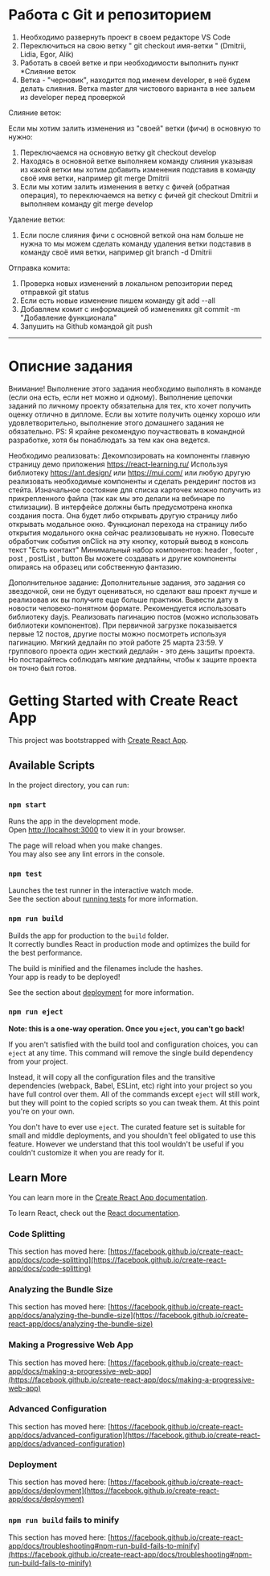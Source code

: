 # Работа с Git и репозиторием

1. Необходимо развернуть проект в своем редакторе VS Code
2. Переключиться на свою ветку " git checkout имя-ветки " (Dmitrii, Lidia, Egor, Alik)
3. Работать в своей ветке и при необходимости выполнить пункт *Слияние веток
4. Ветка - "черновик", находится под именем developer, в неё будем делать слияния. Ветка master для чистового варианта в нее зальем из developer перед проверкой


Слияние веток:

Если мы хотим залить изменения из "своей" ветки (фичи) в основную то нужно:
1. Переключаемся на основную ветку git checkout develop
2. Находясь в основной ветке выполняем команду слияния указывая из какой ветки мы хотим добавить изменения подставив в команду своё имя ветки, например git merge Dmitrii
3. Если мы хотим залить изменения в ветку с фичей (обратная операция), то переключаемся на ветку с фичей git checkout Dmitrii и выполняем команду git merge develop

Удаление ветки:

1. Если после слияния фичи с основной веткой она нам больше не нужна то мы можем сделать команду удаления ветки подставив в команду своё имя ветки, например git branch -d Dmitrii


Отправка комита:

1. Проверка новых изменений в локальном репозитории перед отправкой git status
2. Если есть новые изменение пишем команду git add --all
3. Добавляем комит с информацией об изменениях git commit -m "Добавление функционала" 
4. Запушить на Github командой git push


______________________________________________________________________________________


# Описние задания 

Внимание! Выполнение этого задания необходимо выполнять в команде (если она есть, если нет можно и одному). Выполнение цепочки заданий по личному проекту обязательна для тех, кто хочет получить оценку отлично в дипломе. Если вы хотите получить оценку хорошо или удовлетворительно, выполнение этого домашнего задания не обязательно. 
PS: Я крайне рекомендую поучаствовать в командной разработке, хотя бы понаблюдать за тем как она ведется.

Необходимо реализовать:
Декомпозировать на компоненты главную страницу демо приложения https://react-learning.ru/
Используя библиотеку https://ant.design/ или https://mui.com/ или любую другую реализовать необходимые компоненты и сделать рендеринг постов из стейта. Изначальное состояние для списка карточек можно получить из прикрепленного файла (так как мы это делали на вебинаре по стилизации).
В интерфейсе должны быть предусмотрена кнопка создания поста. Она будет либо открывать другую страницу либо открывать модальное окно. Функционал перехода на страницу либо открытия модального окна сейчас реализовывать не нужно. Повесьте обработчик события onClick на эту кнопку, который вывод в консоль текст "Есть контакт"
Минимальный набор компонентов: header , footer , post , postList , button
Вы можете создавать и другие компоненты опираясь на образец или собственную фантазию.

Дополнительное задание:
Дополнительные задания, это задания со звездочкой, они не будут оцениваться, но сделают ваш проект лучше и реализовав их вы получите еще больше практики.
Вывести дату в новости человеко-понятном формате. Рекомендуется использовать библиотеку dayjs.
Реализовать пагинацию постов (можно использовать библиотеки компонентов). При первичной загрузке показывается первые 12 постов, другие посты можно посмотреть используя пагинацию.
Мягкий дедлайн по этой работе 25 марта 23:59. У группового проекта один жесткий дедлайн - это день защиты проекта. Но постарайтесь соблюдать мягкие дедлайны, чтобы к защите проекта он точно был готов.






# Getting Started with Create React App

This project was bootstrapped with [Create React App](https://github.com/facebook/create-react-app).

## Available Scripts

In the project directory, you can run:

### `npm start`

Runs the app in the development mode.\
Open [http://localhost:3000](http://localhost:3000) to view it in your browser.

The page will reload when you make changes.\
You may also see any lint errors in the console.

### `npm test`

Launches the test runner in the interactive watch mode.\
See the section about [running tests](https://facebook.github.io/create-react-app/docs/running-tests) for more information.

### `npm run build`

Builds the app for production to the `build` folder.\
It correctly bundles React in production mode and optimizes the build for the best performance.

The build is minified and the filenames include the hashes.\
Your app is ready to be deployed!

See the section about [deployment](https://facebook.github.io/create-react-app/docs/deployment) for more information.

### `npm run eject`

**Note: this is a one-way operation. Once you `eject`, you can't go back!**

If you aren't satisfied with the build tool and configuration choices, you can `eject` at any time. This command will remove the single build dependency from your project.

Instead, it will copy all the configuration files and the transitive dependencies (webpack, Babel, ESLint, etc) right into your project so you have full control over them. All of the commands except `eject` will still work, but they will point to the copied scripts so you can tweak them. At this point you're on your own.

You don't have to ever use `eject`. The curated feature set is suitable for small and middle deployments, and you shouldn't feel obligated to use this feature. However we understand that this tool wouldn't be useful if you couldn't customize it when you are ready for it.

## Learn More

You can learn more in the [Create React App documentation](https://facebook.github.io/create-react-app/docs/getting-started).

To learn React, check out the [React documentation](https://reactjs.org/).

### Code Splitting

This section has moved here: [https://facebook.github.io/create-react-app/docs/code-splitting](https://facebook.github.io/create-react-app/docs/code-splitting)

### Analyzing the Bundle Size

This section has moved here: [https://facebook.github.io/create-react-app/docs/analyzing-the-bundle-size](https://facebook.github.io/create-react-app/docs/analyzing-the-bundle-size)

### Making a Progressive Web App

This section has moved here: [https://facebook.github.io/create-react-app/docs/making-a-progressive-web-app](https://facebook.github.io/create-react-app/docs/making-a-progressive-web-app)

### Advanced Configuration

This section has moved here: [https://facebook.github.io/create-react-app/docs/advanced-configuration](https://facebook.github.io/create-react-app/docs/advanced-configuration)

### Deployment

This section has moved here: [https://facebook.github.io/create-react-app/docs/deployment](https://facebook.github.io/create-react-app/docs/deployment)

### `npm run build` fails to minify

This section has moved here: [https://facebook.github.io/create-react-app/docs/troubleshooting#npm-run-build-fails-to-minify](https://facebook.github.io/create-react-app/docs/troubleshooting#npm-run-build-fails-to-minify)
